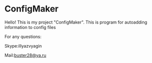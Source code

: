 # ConfigMaker
Hello! This is my project "ConfigMaker".
This is program for autoadding information to config files

For any questions:

Skype:illyazvyagin

Mail:buster28@ya.ru
